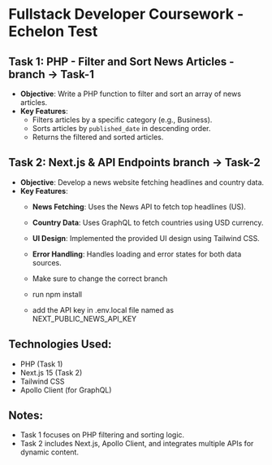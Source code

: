 # Fullstack Developer Coursework - Echelon Test

## Task 1: PHP - Filter and Sort News Articles - branch -> Task-1
- **Objective**: Write a PHP function to filter and sort an array of news articles.
- **Key Features**:
  - Filters articles by a specific category (e.g., Business).
  - Sorts articles by `published_date` in descending order.
  - Returns the filtered and sorted articles.

## Task 2: Next.js & API Endpoints  branch -> Task-2
- **Objective**: Develop a news website fetching headlines and country data.
- **Key Features**:
  - **News Fetching**: Uses the News API to fetch top headlines (US).
  - **Country Data**: Uses GraphQL to fetch countries using USD currency.
  - **UI Design**: Implemented the provided UI design using Tailwind CSS.
  - **Error Handling**: Handles loading and error states for both data sources.
 
  - Make sure to change the correct branch
  - run npm install
  - add the API key in .env.local file named as NEXT_PUBLIC_NEWS_API_KEY

## Technologies Used:
- PHP (Task 1)
- Next.js 15 (Task 2)
- Tailwind CSS
- Apollo Client (for GraphQL)

## Notes:
- Task 1 focuses on PHP filtering and sorting logic.
- Task 2 includes Next.js, Apollo Client, and integrates multiple APIs for dynamic content.

